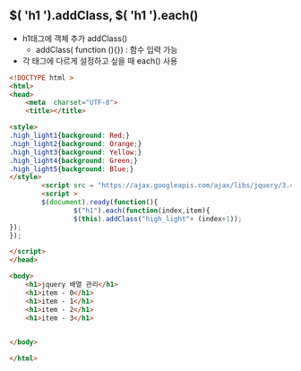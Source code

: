 ## $( 'h1 ').addClass, $( 'h1 ').each() 

- h1태그에 객체 추가  addClass()
  - addClass( function (){}) : 함수 입력 가능
- 각 태그에 다르게 설정하고 싶을 때 each() 사용

```html
<!DOCTYPE html >
<html>
<head>
	<meta  charset="UTF-8">
	<title></title>

<style>
.high_light1{background: Red;}
.high_light2{background: Orange;}
.high_light3{background: Yellow;}
.high_light4{background: Green;}
.high_light5{background: Blue;}
</style>
		<script src = "https://ajax.googleapis.com/ajax/libs/jquery/3.4.1/jquery.min.js"></script>
		<script >
		$(document).ready(function(){
				$("h1").each(function(index,item){
				$(this).addClass("high_light"+ (index+1));
});
});

</script>
</head>

<body>
	<h1>jquery 배열 관리</h1>
	<h1>item - 0</h1>
	<h1>item - 1</h1>
	<h1>item - 2</h1>
	<h1>item - 3</h1>
	

</body>

</html>

```

